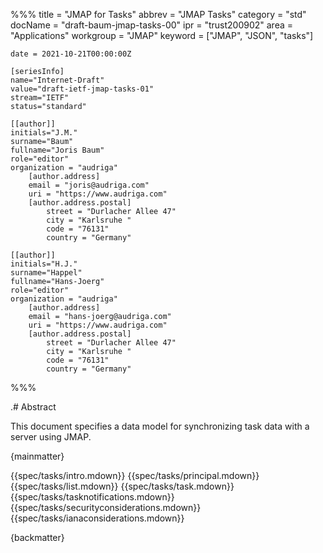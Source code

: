 %%%
    title = "JMAP for Tasks"
    abbrev = "JMAP Tasks"
    category = "std"
    docName = "draft-baum-jmap-tasks-00"
    ipr = "trust200902"
    area = "Applications"
    workgroup = "JMAP"
    keyword = ["JMAP", "JSON", "tasks"]

    date = 2021-10-21T00:00:00Z

    [seriesInfo]
    name="Internet-Draft"
    value="draft-ietf-jmap-tasks-01"
    stream="IETF"
    status="standard"

    [[author]]
    initials="J.M."
    surname="Baum"
    fullname="Joris Baum"
    role="editor"
    organization = "audriga"
        [author.address]
        email = "joris@audriga.com"
        uri = "https://www.audriga.com"
        [author.address.postal]
            street = "Durlacher Allee 47"
            city = "Karlsruhe "
            code = "76131"
            country = "Germany"

    [[author]]
    initials="H.J."
    surname="Happel"
    fullname="Hans-Joerg"
    role="editor"
    organization = "audriga"
        [author.address]
        email = "hans-joerg@audriga.com"
        uri = "https://www.audriga.com"
        [author.address.postal]
            street = "Durlacher Allee 47"
            city = "Karlsruhe "
            code = "76131"
            country = "Germany"
%%%

.# Abstract

This document specifies a data model for synchronizing task data with a server using JMAP.

{mainmatter}

{{spec/tasks/intro.mdown}}
{{spec/tasks/principal.mdown}}
{{spec/tasks/list.mdown}}
{{spec/tasks/task.mdown}}
{{spec/tasks/tasknotifications.mdown}}
{{spec/tasks/securityconsiderations.mdown}}
{{spec/tasks/ianaconsiderations.mdown}}

{backmatter}

